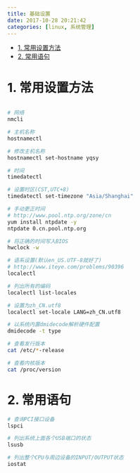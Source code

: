 ```yaml
---
title: 基础设置
date: 2017-10-28 20:21:42
categories: [linux, 系统管理]
---
```


<!-- TOC -->

- [1. 常用设置方法](#1-常用设置方法)
- [2. 常用语句](#2-常用语句)

<!-- /TOC -->


<a id="markdown-1-常用设置方法" name="1-常用设置方法"></a>
# 1. 常用设置方法
```bash

# 网络
nmcli

# 主机名称
hostnamectl

# 修改主机名称
hostnamectl set-hostname yqsy

# 时间
timedatectl

# 设置时区(CST,UTC+8)
timedatectl set-timezone "Asia/Shanghai"

# 手动更正时间
# http://www.pool.ntp.org/zone/cn
yum install ntpdate -y
ntpdate 0.cn.pool.ntp.org

# 将正确的时间写入BIOS
hwclock -w

# 语系设置(默认en_US.UTF-8就好了)
# http://www.iteye.com/problems/90396
localectl

# 列出所有的编码
localectl list-locales

# 设置为zh_CN.utf8
localectl set-locale LANG=zh_CN.utf8

# 以系统内置dmidecode解析硬件配置
dmidecode -t type

# 查看发行版本
cat /etc/*-release

# 查看内核版本
cat /proc/version
```

<a id="markdown-2-常用语句" name="2-常用语句"></a>
# 2. 常用语句

```bash
# 查询PCI接口设备
lspci

# 列出系统上面各个USB端口的状态
lsusb

# 列出整个CPU与周边设备的INPUT/OUTPUT状态
iostat
```